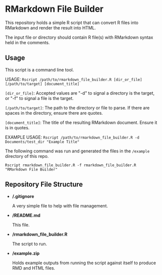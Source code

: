 # RMarkdown File Builder

This repository holds a simple R script that can convert R files into RMarkdown and render the result into HTML.

The input file or directory should contain R file(s) with RMarkdown syntax held in the comments.

## Usage

This script is a command line tool.

USAGE: `Rscript /path/to/rmarkdown_file_builder.R [dir_or_file] [/path/to/target] [document_title]`

`[dir_or_file]`: Accepted values are "-d" to signal a directory is the target, or "-f" to signal a file is the target.

`[/path/to/target]`: The path to the directory or file to parse. If there are spaces in the directory, ensure there are quotes.

`[document_title]`: The title of the resulting RMarkdown document. Ensure it is in quotes.

EXAMPLE USAGE: `Rscript /path/to/rmarkdown_file_builder.R -d Documents/test_dir "Example Title"`

The following command was run and generated the files in the `/example` directory of this repo.

`Rscript rmarkdown_file_builder.R -f rmarkdown_file_builder.R "RMarkdown File Builder"`

## Repository File Structure

- **/.gitignore**

  A very simple file to help with file management.

- **/README.md**

  This file.

- **/rmarkdown_file_builder.R**

  The script to run.

- **/example.zip**

  Holds example outputs from running the script against itself to produce RMD and HTML files.
